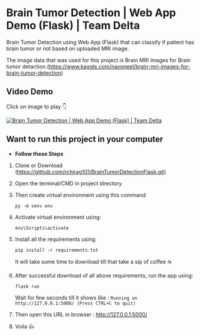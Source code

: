# Brain Tumor Detection | Web App Demo (Flask) | Team Delta
Brain Tumor Detection using Web App (Flask) that can classify if patient has brain tumor or not based on uploaded MRI image.

The image data that was used for this project is Brain MRI images for Brain tumor detaction.(https://www.kaggle.com/navoneel/brain-mri-images-for-brain-tumor-detection)

## Video Demo
Click on image to play :point_down:

[![Brain Tumor Detection | Web App Demo (Flask) | Team Delta](https://img.youtube.com/vi/8lfO3SjmXmM/0.jpg)](https://www.youtube.com/watch?v=8lfO3SjmXmM)



## Want to run this project in your computer
- **Follow these Steps**
 1. Clone or Download (https://github.com/rchirag101/BrainTumorDetectionFlask.git)
  2. Open the terminal/CMD in project directory
  3. Then create virtual environment using this command: 
  
      ```py -m venv env```
  4. Activate virtual environment using: 
  
      ```env\Scripts\activate```
  5. Install all the requirements using: 
  
      ```pip install -r requirements.txt```
      
      It will take some time to download till that take a sip of coffee :coffee: 
      
  6. After successful download of all above requirements, run the app using:
      
      ``` flask run ```
      
      Wait for few seconds till it shows like : ```Running on http://127.0.0.1:5000/ (Press CTRL+C to quit)```
   7. Then open this URL in browser : http://127.0.0.1:5000/
   8. Voila :thumbsup:
